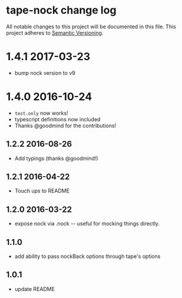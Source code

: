 # tape-nock change log

All notable changes to this project will be documented in this file.
This project adheres to [Semantic Versioning](http://semver.org/).

# 1.4.1 2017-03-23
* bump nock version to v9

# 1.4.0 2016-10-24
* `test.only` now works!
* typescript definitions now included
* Thanks @goodmind for the contributions!

## 1.2.2 2016-08-26
* Add typings (thanks @goodmind!)

## 1.2.1 2016-04-22
* Touch ups to README

## 1.2.0 2016-03-22
* expose nock via .nock -- useful for mocking things directly.

## 1.1.0
* add ability to pass nockBack options through tape's options

## 1.0.1
* update README
